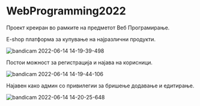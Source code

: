 # WebProgramming2022

Проект креиран во рамките на предметот Веб Програмирање.

E-shop платформа за купување на најразлични продукти. 

![bandicam 2022-06-14 14-19-39-498](https://user-images.githubusercontent.com/63405482/173576889-db98b996-c97d-4b0c-a065-92e813d90d9b.jpg)

Постои можност за регистрација и најава на корисници.

![bandicam 2022-06-14 14-19-44-106](https://user-images.githubusercontent.com/63405482/173576994-e5970fe0-bbe9-4088-85af-5ab884c3d02e.jpg)

Најавен како админ со привилегии за бришење додавање и едитирање.

![bandicam 2022-06-14 14-20-25-648](https://user-images.githubusercontent.com/63405482/173577045-2d57cff6-5847-4a8c-ba7b-2e6d7f6b566b.jpg)
